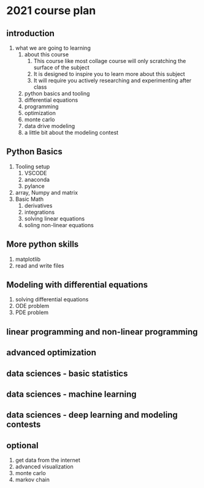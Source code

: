 # 2021 course plan

<!-- keywords:key1;key2; -->
<!-- description:this is a description -->
<!-- coverimage:![cover](cover.jpg) -->

## introduction

1. what we are going to learning
   1. about this course
      1. This course like most collage course will only scratching the surface of the subject
      2. It is designed to inspire you to learn more about this subject
      3. It will require you actively researching and experimenting after class
   2. python basics and tooling
   3. differential equations
   4. programming
   5. optimization
   6. monte carlo
   7. data drive modeling
   8. a little bit about the modeling contest

## Python Basics

1. Tooling setup
   1. VSCODE
   2. anaconda
   3. pylance
2. array, Numpy and matrix
3. Basic Math
   1. derivatives
   2. integrations
   3. solving linear equations
   4. soling non-linear equations

## More python skills

1. matplotlib
2. read and write files

## Modeling with differential equations

1. solving differential equations
2. ODE problem
3. PDE problem

## linear programming and non-linear programming

## advanced optimization

## data sciences - basic statistics

## data sciences - machine learning

## data sciences - deep learning and modeling contests

## optional

1. get data from the internet
2. advanced visualization
3. monte carlo
4. markov chain
